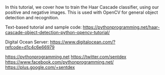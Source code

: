 In this tutorial, we cover how to train the Haar Cascade classifier, using our positive and negative images. This is used with OpenCV for general object detection and recognition.

Text-based tutorial and sample code: https://pythonprogramming.net/haar-cascade-object-detection-python-opencv-tutorial/

Digital Ocean Server: https://www.digitalocean.com/?refcode=d1c4c6e66979

https://pythonprogramming.net
https://twitter.com/sentdex
https://www.facebook.com/pythonprogramming.net/
https://plus.google.com/+sentdex